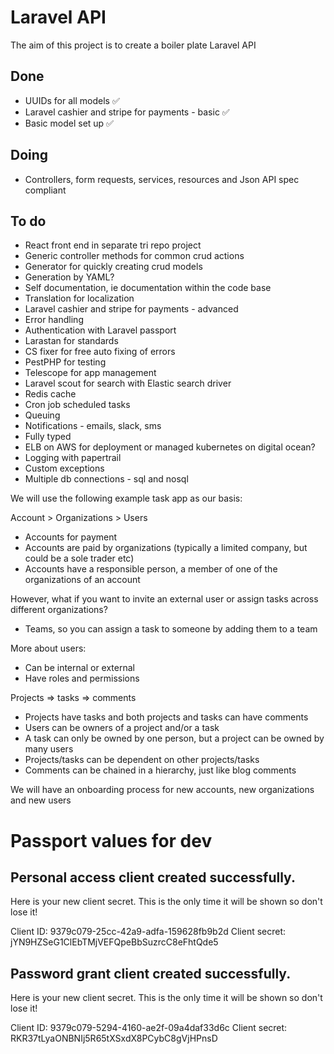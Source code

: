 # Laravel API

The aim of this project is to create a boiler plate Laravel API

## Done
* UUIDs for all models ✅
* Laravel cashier and stripe for payments - basic ✅
* Basic model set up ✅

## Doing
* Controllers, form requests, services, resources and Json API spec compliant

## To do
* React front end in separate tri repo project
* Generic controller methods for common crud actions
* Generator for quickly creating crud models
* Generation by YAML?
* Self documentation, ie documentation within the code base
* Translation for localization
* Laravel cashier and stripe for payments - advanced
* Error handling
* Authentication with Laravel passport
* Larastan for standards
* CS fixer for free auto fixing of errors
* PestPHP for testing
* Telescope for app management
* Laravel scout for search with Elastic search driver
* Redis cache
* Cron job scheduled tasks
* Queuing 
* Notifications - emails, slack, sms
* Fully typed
* ELB on AWS for deployment or managed kubernetes on digital ocean?
* Logging with papertrail
* Custom exceptions
* Multiple db connections - sql and nosql
  

We will use the following example task app as our basis:

Account > Organizations > Users
* Accounts for payment
* Accounts are paid by organizations (typically a limited company, but could be a sole trader etc)
* Accounts have a responsible person, a member of one of the organizations of an account

However, what if you want to invite an external user or assign tasks across different organizations? 
* Teams, so you can assign a task to someone by adding them to a team

More about users:
* Can be internal or external
 * Have roles and permissions

Projects => tasks => comments
* Projects have tasks and both projects and tasks can have comments
* Users can be owners of a project and/or a task
* A task can only be owned by one person, but a project can be owned by many users
* Projects/tasks can be dependent on other projects/tasks
* Comments can be chained in a hierarchy, just like blog comments

We will have an onboarding process for new accounts, new organizations and new users


# Passport values for dev

## Personal access client created successfully.
Here is your new client secret. This is the only time it will be shown so don't lose it!

Client ID: 9379c079-25cc-42a9-adfa-159628fb9b2d
Client secret: jYN9HZSeG1ClEbTMjVEFQpeBbSuzrcC8eFhtQde5

## Password grant client created successfully.
Here is your new client secret. This is the only time it will be shown so don't lose it!

Client ID: 9379c079-5294-4160-ae2f-09a4daf33d6c
Client secret: RKR37tLyaONBNIj5R65tXSxdX8PCybC8gVjHPnsD


